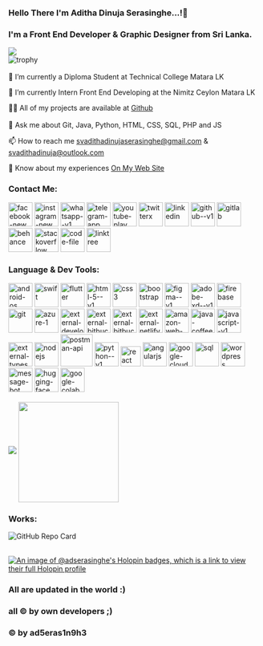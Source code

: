 ### Hello There I'm Aditha Dinuja Serasinghe...!👋
### I'm a Front End Developer & Graphic Designer from Sri Lanka.
![](https://komarev.com/ghpvc/?username=adserasinghe&color=green)<br>
![trophy](https://github-profile-trophy.vercel.app/?username=adserasinghe)<br><br>
🔭 I’m currently a Diploma Student at Technical College Matara LK

🌱 I’m currently Intern Front End Developing at the Nimitz Ceylon Matara LK

👨‍💻 All of my projects are available at <a target="_blank" rel="noopener" href="https://github.com/adserasinghe?tab=repositories">Github</a><br><br>
💬 Ask me about Git, Java, Python, HTML, CSS, SQL, PHP and JS

📫 How to reach me svadithadinujaserasinghe@gmail.com & svadithadinuja@outlook.com

📄 Know about my experiences <a target="_blank" rel="noopener" href="https://adserasinghe.github.io">On My Web Site</a>

<!--**adserasinghe/adserasinghe** is a ✨ _special_ ✨ repository because its `README.md` (this file) appears on your GitHub profile.-->

### Contact Me:
<div Class="Social items">
          <a target="_blank" rel="noopener" href="https://web.facebook.com/adserasinghe"><img width="48" height="48" src="https://img.icons8.com/color/48/facebook-new.png" alt="facebook-new"/></a>
          <a target="_blank" rel="noopener" href="https://www.instagram.com/adserasinghe"><img width="48" height="48" src="https://img.icons8.com/fluency/48/instagram-new.png" alt="instagram-new"/></a>
          <a target="_blank" rel="noopener" href="https://api.whatsapp.com/send/?phone=94718896042&text&type=phone_number&app_absent=0"><img width="48" height="48" src="https://img.icons8.com/color/48/whatsapp--v1.png" alt="whatsapp--v1"/></a>
          <a target="_blank" rel="noopener" href="https://t.me/adserasinghe"><img width="48" height="48" src="https://img.icons8.com/fluency/48/telegram-app.png" alt="telegram-app"/></a>
        <a target="_blank" rel="noopener" href="https://www.youtube.com/@adserasinghe/"><img width="48" height="48" src="https://img.icons8.com/color/48/youtube-play.png" alt="youtube-play"/></a>
          <a target="_blank" rel="noopener" href="https://twitter.com/adserasinghe"><img width="48" height="48" src="https://img.icons8.com/pulsar-color/48/twitterx.png" alt="twitterx"/></a>
          <a target="_blank" rel="noopener" href="https://www.linkedin.com/in/adserasinghe"><img width="48" height="48" src="https://img.icons8.com/color/48/linkedin.png" alt="linkedin"/></a>
        <a target="_blank" rel="noopener" href="https://github.com/adserasinghe"><img width="48" height="48" src="https://img.icons8.com/color-glass/48/github--v1.png" alt="github--v1"/></a>
          <a target="_blank" rel="noopener" href="https://gitlab.com/adserasinghe"><img width="48" height="48" src="https://img.icons8.com/color/48/gitlab.png" alt="gitlab"/></a>
        <a target="_blank" rel="noopener" href="https://www.behance.net/adserasinghe"><img width="48" height="48" src="https://img.icons8.com/color/48/behance.png" alt="behance"/></a>
          <a target="_blank" rel="noopener" href="https://stackoverflow.com/users/14680735/aditha-dinuja-serasinghe"><img width="48" height="48" src="https://img.icons8.com/color/48/stackoverflow.png" alt="stackoverflow"/></a>
          <a target="_blank" rel="noopener" href="https://dev.to/adserasinghe"><img width="48" height="48" src="https://img.icons8.com/doodle/48/code-file.png" alt="code-file"/></a>
          <a target="_blank" rel="noopener" href="https://linktr.ee/adserasinghe"><img width="48" height="48" src="https://img.icons8.com/pulsar-color/48/linktree.png" alt="linktree"/></a>
</div>

### Language & Dev Tools:
<div Class="Social items">
          <a target="_blank" rel="noopener" href="https://developer.android.com/"><img width="48" height="48" src="https://img.icons8.com/fluency/48/android-os.png" alt="android-os"/></a>
          <a target="_blank" rel="noopener" href="https://developer.apple.com/swift/"><img width="48" height="48" src="https://img.icons8.com/color/48/swift.png" alt="swift"/></a>
          <a target="_blank" rel="noopener" href="https://flutter.dev/"><img width="48" height="48" src="https://img.icons8.com/color/48/flutter.png" alt="flutter"/></a>
          <a target="_blank" rel="noopener" href="https://www.w3.org/html/"><img width="48" height="48" src="https://img.icons8.com/color/48/html-5--v1.png" alt="html-5--v1"/></a>
          <a target="_blank" rel="noopener" href="https://www.w3schools.com/css/"><img width="48" height="48" src="https://img.icons8.com/color/48/css3.png" alt="css3"/></a>
          <a target="_blank" rel="noopener" href="https://getbootstrap.com/"><img width="48" height="48" src="https://img.icons8.com/color/48/bootstrap.png" alt="bootstrap"/></a>
        <a target="_blank" rel="noopener" href="https://www.figma.com/"><img width="48" height="48" src="https://img.icons8.com/color/48/figma--v1.png" alt="figma--v1"/></a>
          <a target="_blank" rel="noopener" href="https://adobexdplatform.com/"><img width="48" height="48" src="https://img.icons8.com/color/48/adobe-xd--v1.png" alt="adobe-xd--v1"/></a>
          <a target="_blank" rel="noopener" href="https://firebase.google.com/"><img width="48" height="48" src="https://img.icons8.com/color/48/firebase.png" alt="firebase"/></a>
          <a target="_blank" rel="noopener" href="https://git-scm.com/"><img width="48" height="48" src="https://img.icons8.com/color/48/git.png" alt="git"/></a>
          <a target="_blank" rel="noopener" href="https://azure.microsoft.com/en-in/"><img width="48" height="48" src="https://img.icons8.com/color/48/azure-1.png" alt="azure-1"/></a>
          <a target="_blank" rel="noopener" href="https://dev.azure.com/"><img width="48" height="48" src="https://img.icons8.com/external-tal-revivo-shadow-tal-revivo/48/external-development-experience-through-the-native-integrations-of-azure-with-visual-studio-logo-shadow-tal-revivo.png" alt="external-development-experience-through-the-native-integrations-of-azure-with-visual-studio-logo-shadow-tal-revivo"/></a>
          <a target="_blank" rel="noopener" href="https://bitbucket.org/"><img width="48" height="48" src="https://img.icons8.com/external-tal-revivo-shadow-tal-revivo/48/external-bitbucket-is-a-web-based-version-control-repository-hosting-service-logo-shadow-tal-revivo.png" alt="external-bitbucket-is-a-web-based-version-control-repository-hosting-service-logo-shadow-tal-revivo"/></a>
           <a target="_blank" rel="noopener" href="https://github.com/"> <a target="_blank" rel="noopener" href="https://bitbucket.org/"><img width="48" height="48" src="https://img.icons8.com/external-tal-revivo-shadow-tal-revivo/48/external-bitbucket-is-a-web-based-version-control-repository-hosting-service-logo-shadow-tal-revivo.png" alt="external-bitbucket-is-a-web-based-version-control-repository-hosting-service-logo-shadow-tal-revivo"/></a></a>
          <a target="_blank" rel="noopener" href="https://app.netlify.com/"><img width="48" height="48" src="https://img.icons8.com/external-tal-revivo-color-tal-revivo/48/external-netlify-a-cloud-computing-company-that-offers-hosting-and-serverless-backend-services-for-static-websites-logo-color-tal-revivo.png" alt="external-netlify-a-cloud-computing-company-that-offers-hosting-and-serverless-backend-services-for-static-websites-logo-color-tal-revivo"/></a>
          <a target="_blank" rel="noopener" href="https://aws.amazon.com/"><img width="48" height="48" src="https://img.icons8.com/color/48/amazon-web-services.png" alt="amazon-web-services"/></a>
        <a target="_blank" rel="noopener" href="https://www.java.com/en/"><img width="48" height="48" src="https://img.icons8.com/color/48/java-coffee-cup-logo--v1.png" alt="java-coffee-cup-logo--v1"/></a>
        <a target="_blank" rel="noopener" href="https://developer.mozilla.org/en-US/docs/Web/JavaScript"><img width="48" height="48" src="https://img.icons8.com/color/48/javascript--v1.png" alt="javascript--v1"/></a>
          <a target="_blank" rel="noopener" href="[https://react.dev/](https://www.typescriptlang.org/)"><img width="48" height="48" src="https://img.icons8.com/external-tal-revivo-shadow-tal-revivo/48/external-typescript-an-open-source-programming-language-developed-and-maintained-by-microsoft-logo-shadow-tal-revivo.png" alt="external-typescript-an-open-source-programming-language-developed-and-maintained-by-microsoft-logo-shadow-tal-revivo"/></a>
        <a target="_blank" rel="noopener" href="https://nodejs.org/en"><img width="48" height="48" src="https://img.icons8.com/color/48/nodejs.png" alt="nodejs"/></a>
          <a target="_blank" rel="noopener" href="https://www.postman.com/"><img width="64" height="64" src="https://img.icons8.com/dusk/64/postman-api.png" alt="postman-api"/></a>
          <a target="_blank" rel="noopener" href="https://www.python.org/"><img width="48" height="48" src="https://img.icons8.com/color/48/python--v1.png" alt="python--v1"/></a>
          <a target="_blank" rel="noopener" href="https://react.dev/"><img width="40" height="40" src="https://img.icons8.com/officel/40/react.png" alt="react"/></a>
          <a target="_blank" rel="noopener" href="https://angular.dev/"><img width="48" height="48" src="https://img.icons8.com/color/48/angularjs.png" alt="angularjs"/></a>
          <a target="_blank" rel="noopener" href="https://cloud.google.com/?hl=en"><img width="48" height="48" src="https://img.icons8.com/color/48/google-cloud.png" alt="google-cloud"/></a>
          <a target="_blank" rel="noopener" href="https://www.w3schools.com/sql/"><img width="48" height="48" src="https://img.icons8.com/color/48/sql.png" alt="sql"/></a>
          <a target="_blank" rel="noopener" href="https://wordpress.com/"><img width="48" height="48" src="https://img.icons8.com/color/48/wordpress.png" alt="wordpress"/></a>
          <a target="_blank" rel="noopener" href="https://www.chatbase.co/"><img width="48" height="48" src="https://img.icons8.com/color/48/message-bot.png" alt="message-bot"/></a>
          <a target="_blank" rel="noopener" href="https://huggingface.co/adserasinghe"><img width="48" height="48" src="https://img.icons8.com/emoji/48/hugging-face.png" alt="hugging-face"/></a>
          <a target="_blank" rel="noopener" href="[https://huggingface.co/adserasinghe](https://colab.research.google.com/)"><img width="48" height="48" src="https://img.icons8.com/color/48/google-colab.png" alt="google-colab"/></a>
</div>
</div>

</div>
<br>
<source srcset="https://github-readme-stats.vercel.app/api?username=adserasinghe&show_icons=true&theme=dark" media="(prefers-color-scheme: dark)"/><source srcset="https://github-readme-stats.vercel.app/api?username=adserasinghe&show_icons=true"media="(prefers-color-scheme: light), (prefers-color-scheme: no preference)"/>
<img src="https://github-readme-stats.vercel.app/api?username=adserasinghe&show_icons=true"/>
<a href="https://github.com/adserasinghe/convoychat"><img height=200 align="center" src="https://github-readme-stats.vercel.app/api/top-langs?username=adserasinghe&layout=compact&langs_count=8&card_width=320"/></a></br>

### Works:
<img src="https://ghc.clait.sh/repo/adserasinghe/discoverlanka.github.io?bg_color=8a3d3d&title_color=ffffff&text_color=ffffff&icon_color=ffffff&show_user=false" alt="GitHub Repo Card">
<!--<img src="https://ghc.clait.sh/repo/adserasinghe/Hardware-Lab-system?bg_color=8a3d3d&title_color=ffffff&text_color=ffffff&icon_color=ffffff&show_user=true" alt="GitHub Repo Card">
<img src="https://ghc.clait.sh/repo/adserasinghe/thaproban.github.io?bg_color=8a3d3d&title_color=ffffff&text_color=ffffff&icon_color=ffffff&show_user=true" alt="GitHub Repo Card">-->
<br>
<br>

[![An image of @adserasinghe's Holopin badges, which is a link to view their full Holopin profile](https://holopin.me/adserasinghe)](https://holopin.io/@adserasinghe)
<br>

### All are updated in the world :)
### all © by own developers ;)
### © by ad5eras1n9h3          
